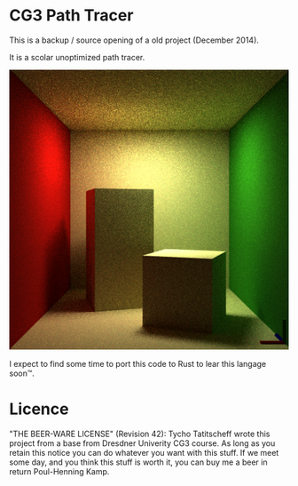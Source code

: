 # CG3 Path Tracer

This is a backup / source opening of a old project (December 2014).

It is a scolar unoptimized path tracer.

![](image_pt.bmp)

I expect to find some time to port this code to Rust to lear this langage soon™.

# Licence

"THE BEER-WARE LICENSE" (Revision 42):
Tycho Tatitscheff wrote this project from a base from Dresdner Univerity CG3 course. 
As long as you retain this notice you can do whatever you want with this stuff. 
If we meet some day, and you think this stuff is worth it, you can buy me a beer 
in return Poul-Henning Kamp.
